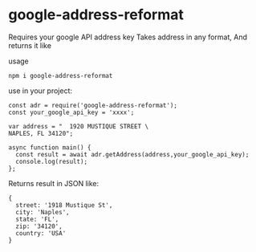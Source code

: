 # google-address-reformat

Requires your google
API address key
Takes address in any format, 
And returns it like

usage
```
npm i google-address-reformat
```

use in your project:
```
const adr = require('google-address-reformat');
const your_google_api_key = 'xxxx';

var address = "  1920 MUSTIQUE STREET \
NAPLES, FL 34120";

async function main() {
  const result = await adr.getAddress(address,your_google_api_key);
  console.log(result);
};
```

Returns result in JSON like:
```
{
  street: '1918 Mustique St',
  city: 'Naples',
  state: 'FL',
  zip: '34120',
  country: 'USA'
}
```
